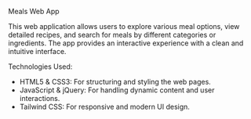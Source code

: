 Meals Web App

This web application allows users to explore various meal options, view detailed recipes, and search for meals by different categories or ingredients. The app provides an interactive experience with a clean and intuitive interface.

Technologies Used:

* HTML5 & CSS3: For structuring and styling the web pages.
* JavaScript & jQuery: For handling dynamic content and user interactions.
* Tailwind CSS: For responsive and modern UI design.
